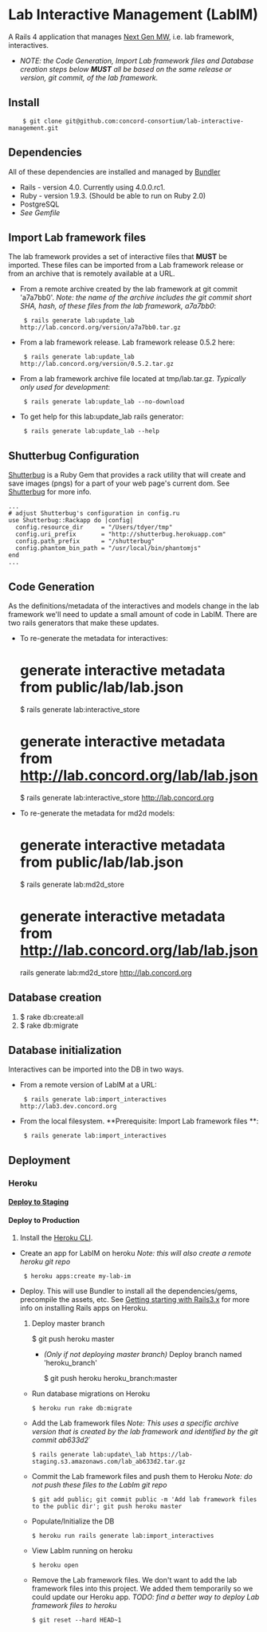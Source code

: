 Lab Interactive Management (LabIM)
===================================
A Rails 4 application that manages [Next Gen MW](https://github.com/concord-consortium/lab), i.e. lab framework, interactives.

* <i>NOTE: the Code Generation, Import Lab framework files and Database
  creation steps below **MUST** all be based on the same release or
  version, git commit, of the lab framework.</i>


Install
-------

        $ git clone git@github.com:concord-consortium/lab-interactive-management.git

Dependencies
------------
All of these dependencies are installed and managed by [Bundler](http://gembundler.com/)

- Rails - version 4.0. Currently using 4.0.0.rc1.
- Ruby - version 1.9.3. (Should be able to run on Ruby 2.0)
- PostgreSQL
- *See Gemfile*

Import Lab framework files
----------------------------------
The lab framework provides a set of interactive files that **MUST** be
imported. These files can be imported from a Lab framework release or from an archive that is remotely available at a URL.

- From a remote archive created by the lab framework at git commit 'a7a7bb0'. *Note: the name of the archive includes the git commit short SHA, hash, of these files from the lab framework, a7a7bb0*:

       $ rails generate lab:update_lab http://lab.concord.org/version/a7a7bb0.tar.gz

- From a lab framework release. Lab framework release 0.5.2 here:

       $ rails generate lab:update_lab http://lab.concord.org/version/0.5.2.tar.gz

- From a lab framework archive file located at tmp/lab.tar.gz. *Typically only used for development*:

       $ rails generate lab:update_lab --no-download

- To get help for this lab:update_lab rails generator:

       $ rails generate lab:update_lab --help

Shutterbug Configuration
---------------
 [Shutterbug](https://github.com/concord-consortium/shutterbug) is a Ruby Gem that
 provides a rack utility that will create and save images (pngs) for a part of your web page's
 current dom. See [Shutterbug](https://github.com/concord-consortium/shutterbug) for more info.

    ...
    # adjust Shutterbug's configuration in config.ru
    use Shutterbug::Rackapp do |config|
      config.resource_dir     = "/Users/tdyer/tmp"
      config.uri_prefix       = "http://shutterbug.herokuapp.com"
      config.path_prefix      = "/shutterbug"
      config.phantom_bin_path = "/usr/local/bin/phantomjs"
    end
    ...

Code Generation
---------------
As the definitions/metadata of the interactives and models change in the lab
framework we'll need to update a small amount of code in LabIM. There
are two rails generators that make these updates.

- To re-generate the metadata for interactives:
     # generate interactive metadata from public/lab/lab.json
     $ rails generate lab:interactive_store

     # generate interactive metadata from http://lab.concord.org/lab/lab.json
     $ rails generate lab:interactive_store http://lab.concord.org

- To re-generate the metadata for md2d models:
     # generate interactive metadata from public/lab/lab.json
     $ rails generate lab:md2d_store

     # generate interactive metadata from http://lab.concord.org/lab/lab.json
     rails generate lab:md2d_store http://lab.concord.org

Database creation
-----------------
1. $ rake db:create:all
2. $ rake db:migrate

Database initialization
------------------------
Interactives can be imported into the DB in two ways.

- From a remote version of LabIM at a URL:

       $ rails generate lab:import_interactives http://lab3.dev.concord.org

- From the local filesystem. **Prerequisite: Import Lab framework files **:

       $ rails generate lab:import_interactives

Deployment
----------
### Heroku
#### [Deploy to Staging](staging-readme.md)

#### Deploy to Production

1. Install the [Heroku CLI](https://devcenter.heroku.com/articles/heroku-command#installing-the-heroku-cli).


* Create an app for LabIM on heroku *Note: this will also create a remote heroku git repo*

       $ heroku apps:create my-lab-im


* Deploy.
  This will use Bundler to install all the dependencies/gems,
  precompile the assets, etc. See [Getting starting with Rails3.x](https://devcenter.heroku.com/articles/rails3)
  for more info on installing Rails apps on Heroku.

  1. Deploy master branch

       $ git push heroku master

       * *(Only if not deploying master branch)* Deploy branch named 'heroku_branch'

          $ git push heroku heroku_branch:master

  * Run database migrations on Heroku

        $ heroku run rake db:migrate

  * Add the Lab framework files *Note: This uses a specific archive version that is created by the lab framework and identified by the  git commit ab633d2*`

        $ rails generate lab:update\_lab https://lab-staging.s3.amazonaws.com/lab_ab633d2.tar.gz

  * Commit the Lab framework files and push them to Heroku *Note: do not push these files to the LabIm git repo*

        $ git add public; git commit public -m 'Add lab framework files to the public dir'; git push heroku master

  * Populate/Initialize the DB

        $ heroku run rails generate lab:import_interactives

  * View LabIm running on heroku

        $ heroku open

  * Remove the Lab framework files. We don't want to add the lab
   framework files into this project. We added them temporarily so we
   could update our Heroku app. *TODO: find a better way to deploy Lab
   framework files to heroku*

        $ git reset --hard HEAD~1
